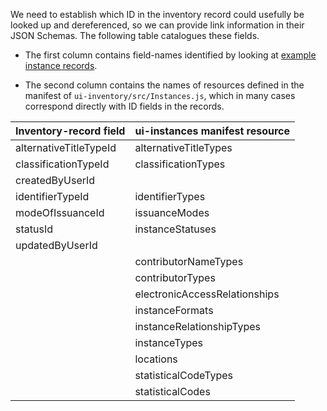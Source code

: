 We need to establish which ID in the inventory record could usefully be looked up and dereferenced, so we can provide link information in their JSON Schemas. The following table catalogues these fields.

* The first column contains field-names identified by looking at [example instance records](https://issues.folio.org/secure/attachment/15615/15615_UChicagoInstances_20181218+%282%29.json).

* The second column contains the names of resources defined in the manifest of `ui-inventory/src/Instances.js`, which in many cases correspond directly with ID fields in the records.

| Inventory-record field | ui-instances manifest resource |
| ---------------------- | ------------------------------ |
| alternativeTitleTypeId | alternativeTitleTypes          |
| classificationTypeId   | classificationTypes            |
| createdByUserId        |                                |
| identifierTypeId       | identifierTypes                |
| modeOfIssuanceId       | issuanceModes                  |
| statusId               | instanceStatuses               |
| updatedByUserId        |                                |
|                        | contributorNameTypes           |
|                        | contributorTypes               |
|                        | electronicAccessRelationships  |
|                        | instanceFormats                |
|                        | instanceRelationshipTypes      |
|                        | instanceTypes                  |
|                        | locations                      |
|                        | statisticalCodeTypes           |
|                        | statisticalCodes               |

